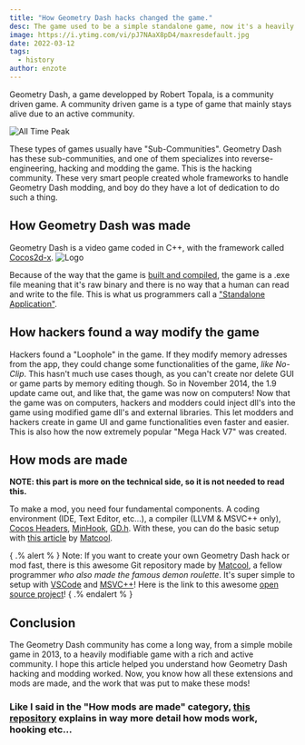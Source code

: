 ```yaml
---
title: "How Geometry Dash hacks changed the game."
desc: The game used to be a simple standalone game, now it's a heavily customizable experience!
image: https://i.ytimg.com/vi/pJ7NAaX8pD4/maxresdefault.jpg
date: 2022-03-12
tags:
  - history
author: enzote
---
```


Geometry Dash, a game developped by Robert Topala, is a community driven game. A community driven game is a type of game that mainly stays alive due to an active community.

![All Time Peak](https://i.ibb.co/Tktn7X4/image.png)

These types of games usually have "Sub-Communities". Geometry Dash has these sub-communities, and one of them specializes into reverse-engineering, hacking and modding the game. This is the hacking community. These very smart people created whole frameworks to handle Geometry Dash modding, and boy do they have a lot of dedication to do such a thing.

## How Geometry Dash was made

Geometry Dash is a video game coded in C++, with the framework called [Cocos2d-x](https://www.cocos.com/en/cocos2dx). ![Logo](https://sonarlearning.co.uk/images/icons/courseIcons/cocos2d-x.png)

Because of the way that the game is [built and compiled](https://www.freecodecamp.org/news/c-compiler-explained-what-is-the-compiler-and-how-do-you-use-it/#:~:text=Compilers%20are%20utility%20programs%20that,code%20starting%20with%20a%20%23), the game is a .exe file meaning that it's raw binary and there is no way that a human can read and write to the file. This is what us programmers call a ["Standalone Application"](https://www.quora.com/What-is-a-standalone-application#:~:text=A%20standalone%20application%20is%20an%20application%20running%20locally%20on%20the%20computer).

## How hackers found a way modify the game

Hackers found a "Loophole" in the game. If they modify memory adresses from the app, they could change some functionalities of the game, _like No-Clip_. This hasn't much use cases though, as you can't create nor delete GUI or game parts by memory editing though. So in November 2014, the 1.9 update came out, and like that, the game was now on computers! Now that the game was on computers, hackers and modders could inject dll's into the game using modified game dll's and external libraries. This let modders and hackers create in game UI and game functionalities even faster and easier. This is also how the now extremely popular "Mega Hack V7" was created.

## How mods are made

**NOTE: this part is more on the technical side, so it is not needed to read this.**

To make a mod, you need four fundamental components. A coding environment (IDE, Text Editor, etc...), a compiler (LLVM & MSVC++ only), [Cocos Headers](https://github.com/HJFod/cocos-headers), [MinHook](https://github.com/HJFod/minhook), [GD.h](https://github.com/HJFod/gd.h). With these, you can do the basic setup with [this article](https://github.com/matcool/gd-mod-example/blob/master/Tutorial.md) by [Matcool](https://github.com/matcool).

{ .% alert % }
Note:
If you want to create your own Geometry Dash hack or mod fast, there is this awesome Git repository made by [Matcool](https://github.com/matcool), a fellow programmer _who also made the famous demon roulette_. It's super simple to setup with [VSCode](https://code.visualstudio.com/) and [MSVC++](https://aka.ms/vs/17/release/vc_redist.x86.exe)! Here is the link to this awesome [open source project](https://github.com/matcool/gd-mod-example)!
{ .% endalert % }

## Conclusion

The Geometry Dash community has come a long way, from a simple mobile game in 2013, to a heavily modifiable game with a rich and active community. I hope this article helped you understand how Geometry Dash hacking and modding worked. Now, you know how all these extensions and mods are made, and the work that was put to make these mods!

### Like I said in the "How mods are made" category, [this repository](https://github.com/matcool/gd-mod-example/blob/master/Tutorial.md) explains in way more detail how mods work, hooking etc...
